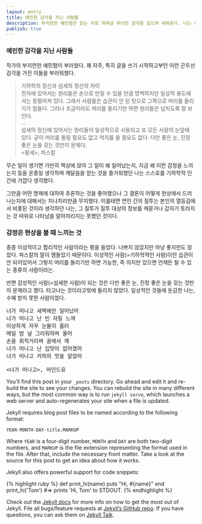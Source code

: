 ```yaml
---
layout: entry
title: 예민한 감각을 지닌 사람들
description: 부지런한 예민함은 읽는 이로 하여금 무뎌진 감각을 일으켜 세워준다. 나는 이제 집으로 돌아갈 때 상대의 방향을 알아봐 주는 이들의 모습을 무심하게 지나치지 않을 것이다.
publish: true
---
```

### 예민한 감각을 지닌 사람들
작가의 부지런한 예민함이 부러웠다. 꽤 자주, 특히 글을 쓰기 시작하고부턴 이런 곤두선 감각을 가진 이들을 부러워했다.  

>기하학의 정신과 섬세의 정신의 차이<br>전자에 있어서는 원리들은 손으로 만질 수 있을 만큼 명백하지만 일상적 용도에서는 동떨어져 있다. 그래서 사람들은 습관이 안 된 탓으로 그쪽으로 머리를 돌리기가 힘들다. 그러나 조금이라도 머리를 돌리기만 하면 원리들은 넘치도록 잘 보인다.<br>...<br>	섬세의 정신에 있어서는 원리들이 일상적으로 사용되고 또 모든 사람의 눈앞에 있다. 굳이 머리를 돌릴 필요도 없고 억지를 쓸 필요도 없다. 다만 좋은 눈, 진정 좋은 눈을 갖는 것만이 문제다.<br><팡세>, 파스칼

무슨 일이 생기면 가만히 책상에 앉아 그 일이 왜 일어났는지, 지금 왜 이런 감정을 느끼는지 등을 온종일 생각하며 깨달음을 얻는 것을 즐거워했던 나는 스스로를 기하학적 인간에 가깝다 생각했다.

그만큼 어떤 명제에 대하여 추론하는 것을 좋아했으나 그 결론이 어떻게 현상에서 드러나는지에 대해서는 지나치리만큼 무지했다. 이를테면 연인 간의 질투는 본인의 열등감에서 비롯된 것이라 생각하던 나는, 그 질투가 질투 대상의 정보를 캐묻거나 갑자기 토라지는 것 따위로 나타남을 알아차리지는 못했던 것이다.  

### 감정은 현상을 볼 때 느끼는 것
종종 이성적이고 합리적인 사람이라는 평을 들었다. 나쁘지 않았지만 마냥 좋지만도 않았다. 파스칼의 말이 맴돌았기 때문이다. 이성적인 사람(=기하학적인 사람)이란 습관이 안 되어있어서 그렇지 머리를 돌리기만 하면 가능한, 즉 의지만 있으면 언제든 될 수 있는 종류의 사람이라는. 

반면 감성적인 사람(=섬세한 사람)이 되는 것은 다만 좋은 눈, 진정 좋은 눈을 갖는 것만이 문제라고 했다. 타고나는 것이라고밖에 들리지 않았다. 일상적인 것들에 둔감한 나는, 수혜 받지 못한 사람이었다. 

<pre>
너가 떠나고 새벽에만 일어났어
너가 떠나고 난 빈 자릴 느껴
이상하게 자꾸 눈물이 흘러
매일 밤 널 그리워하며 울어
손을 휘적거리며 꿈에서 깨
너가 떠나고 난 입맛이 없어졌어
너가 떠나고 커피의 맛을 알았어

<너가 떠나고>, 마인드유
</pre>

You’ll find this post in your `_posts` directory. Go ahead and edit it and re-build the site to see your changes. You can rebuild the site in many different ways, but the most common way is to run `jekyll serve`, which launches a web server and auto-regenerates your site when a file is updated.

Jekyll requires blog post files to be named according to the following format:

`YEAR-MONTH-DAY-title.MARKUP`

Where `YEAR` is a four-digit number, `MONTH` and `DAY` are both two-digit numbers, and `MARKUP` is the file extension representing the format used in the file. After that, include the necessary front matter. Take a look at the source for this post to get an idea about how it works.

Jekyll also offers powerful support for code snippets:

{% highlight ruby %}
def print_hi(name)
  puts "Hi, #{name}"
end
print_hi('Tom')
#=> prints 'Hi, Tom' to STDOUT.
{% endhighlight %}

Check out the [Jekyll docs][jekyll-docs] for more info on how to get the most out of Jekyll. File all bugs/feature requests at [Jekyll’s GitHub repo][jekyll-gh]. If you have questions, you can ask them on [Jekyll Talk][jekyll-talk].

[jekyll-docs]: https://jekyllrb.com/docs/home
[jekyll-gh]:   https://github.com/jekyll/jekyll
[jekyll-talk]: https://talk.jekyllrb.com/
